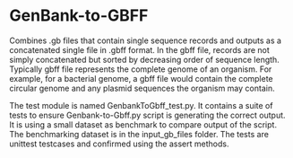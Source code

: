 # GenBank-to-GBFF
Combines .gb files that contain single sequence records and outputs as a concatenated single file in .gbff format. In the gbff file, records are not simply concatenated but sorted by decreasing order of sequence length. Typically gbff file represents the complete genome of an organism. For example, for a bacterial genome, a gbff file would contain the complete circular genome and any plasmid sequences the organism may contain.

The test module is named GenbankToGbff_test.py. It contains a suite of tests to ensure Genbank-to-Gbff.py script is generating the correct output. It is using a small dataset as benchmark to compare output of the script. The benchmarking dataset is in the input_gb_files folder. The tests are unittest testcases and confirmed using the assert methods.